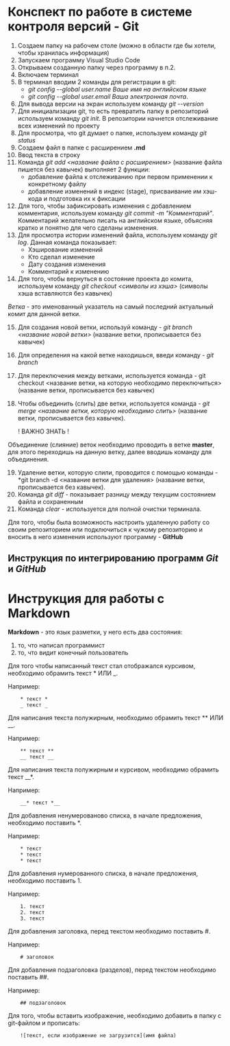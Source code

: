 # Конспект по работе в системе контроля версий - Git

1. Создаем папку на рабочем столе (можно в области где бы хотели, чтобы хранилась информация)
2. Запускаем программу Visual Studio Code
3. Открываем созданную папку через программу в п.2.
4. Включаем терминал
5. В терминал вводим 2 команды для регистрации в git:
    * *git config --global user.name Ваше имя на английском языке*
    * *git config --global user.email Ваша электронная почта*.
6. Для вывода версии на экран используем команду *git --version*
7. Для инициализации git, то есть превратить папку в репозиторий используем команду *git init*. В репозитории начнется отслеживание всех изменений по проекту
8. Для просмотра, что git думает о папке, используем команду *git status*
9. Создаем файл в папке с расширением **.md**
10. Ввод текста в строку
11. Команда *git add <название файла с расширением>* (название файла пишется без кавычек) выполняет 2 функции:
    * добавление файла к отслеживанию при первом применении к конкретному файлу
    * добавление изменений в индекс (stage), присваивание им хэш-кода и подготовка их к фиксации
12. Для того, чтобы зафиксировать изменения с добавлением комментария, используем команду *git commit -m "Комментарий"*. Комментарий желательно писать на английском языке, объясняя кратко и понятно для чего сделаны изменения.
13. Для просмотра истории изменений файла, используем команду *git log*. Данная команда показывает:
    * Хэширование изменений
    * Кто сделал изменение
    * Дату создания изменения
    * Комментарий к изменению
14. Для того, чтобы вернуться в состояние проекта до комита, используем команду *git checkout <символы из хэша>* (символы хэша вставляются без кавычек)

*Ветка* - это именованный указатель на самый последний актуальный комит для данной ветки.

15. Для создания новой ветки, используй команду - *git branch <название новой ветки>* (название ветки, прописывается без кавычек)
16. Для определения на какой ветке находишься, введи команду - *git branch*
17. Для переключения между ветками, используется команда - git checkout <название ветки, на которую необходимо переключиться> (название ветки, прописывается без кавычек)
18. Чтобы объединить (слить) две ветки, используется команда - *git merge <название ветки, которую необходимо слить>* (название ветки, прописывается без кавычек). 

    ! ВАЖНО ЗНАТЬ !

Объединение (слияние) веток необходимо проводить в ветке **master**, для этого переходишь на данную ветку, далее вводишь команду для объединения.

19. Удаление ветки, которую слили, проводится с помощью команды - *git branch -d <название ветки для удаления> (название ветки, прописывается без кавычек).
20. Команда *git diff* - показывает разницу между текущим состоянием файла и сохраненным
21. Команда *clear* - используется для полной очистки терминала.

Для того, чтобы была возможность настроить удаленную работу со своим репозиторием или подключиться к чужому репозиторию и вносить в него изменения используют программу - **GitHub**

## Инструкция по интегрированию программ *Git* и *GitHub*

# Инструкция для работы с Markdown

**Markdown** - это язык разметки, у него есть два состояния:
1. то, что написал программист
2. то, что видит конечный пользователь

Для того чтобы написанный текст стал отображался курсивом, необходимо обрамить текст * ИЛИ _.

Например: 

        * текст *
        _ текст _
Для написания текста полужирным, необходимо обрамить текст ** ИЛИ __.

Например:

        ** текст **
        __ текст __

Для написания текста полужирным и курсивом, необходимо обрамить текст __*.

Например:

        __* текст *__
Для добавления ненумерованово списка, в начале предложения, необходимо поставить *.

Например:

        * текст
        * текст
        * текст
Для добавления нумерованного списка, в начале предложения, необходимо поставить 1.

Например:

        1. текст
        2. текст
        3. текст
Для добавления заголовка, перед текстом необходимо поставить #.

Например:

        # заголовок
Для добавления подзаголовка (разделов), перед текстом необходимо поставить ##.

Например:

        ## подзаголовок
Для того, чтобы вставить изображение, необходимо добавить в папку с git-файлом и прописать:

        ![текст, если изображение не загрузится](имя файла) 
